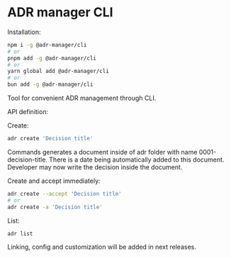 # ADR manager CLI

Installation:

```bash
npm i -g @adr-manager/cli
# or
pnpm add -g @adr-manager/cli
# or
yarn global add @adr-manager/cli
# or
bun add -g @adr-manager/cli
```

Tool for convenient ADR management through CLI.

API definition:

Create:

```bash
adr create 'Decision title'
```

Commands generates a document inside of adr folder with name 0001-decision-title.
There is a date being automatically added to this document.
Developer may now write the decision inside the document.

Create and accept immediately:

```bash
adr create --accept 'Decision title'
# or
adr create -a 'Decision title'
```

List:

```bash
adr list
```

Linking, config and customization will be added in next releases.
